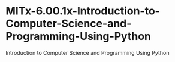 # MITx-6.00.1x-Introduction-to-Computer-Science-and-Programming-Using-Python
Introduction to Computer Science and Programming Using Python

